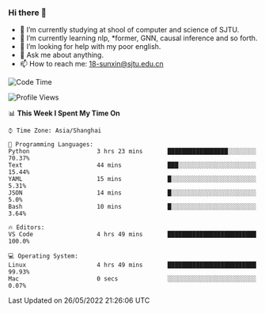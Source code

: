 ### Hi there 👋

<!--
**sunxin000/sunxin000** is a ✨ _special_ ✨ repository because its `README.md` (this file) appears on your GitHub profile.

Here are some ideas to get you started:

- 🔭 I’m currently working on ...
- 🌱 I’m currently learning ...
- 👯 I’m looking to collaborate on ...
- 🤔 I’m looking for help with ...
- 💬 Ask me about ...
- 📫 How to reach me: ...
- 😄 Pronouns: ...
- ⚡ Fun fact: ...
-->
- 🏫 I’m currently studying at shool of computer and science of SJTU.
- 🌱 I’m currently learning nlp, \*former, GNN, causal inference and so forth.
- 🤔 I’m looking for help with my poor english.
- 💬 Ask me about anything.
- 📫 How to reach me: 18-sunxin@sjtu.edu.cn
<!--START_SECTION:waka-->
![Code Time](http://img.shields.io/badge/Code%20Time-192%20hrs%2010%20mins-blue)

![Profile Views](http://img.shields.io/badge/Profile%20Views-1-blue)

📊 **This Week I Spent My Time On** 

```text
⌚︎ Time Zone: Asia/Shanghai

💬 Programming Languages: 
Python                   3 hrs 23 mins       █████████████████░░░░░░░░   70.37% 
Text                     44 mins             ███░░░░░░░░░░░░░░░░░░░░░░   15.44% 
YAML                     15 mins             █░░░░░░░░░░░░░░░░░░░░░░░░   5.31% 
JSON                     14 mins             █░░░░░░░░░░░░░░░░░░░░░░░░   5.0% 
Bash                     10 mins             █░░░░░░░░░░░░░░░░░░░░░░░░   3.64%

🔥 Editors: 
VS Code                  4 hrs 49 mins       █████████████████████████   100.0%

💻 Operating System: 
Linux                    4 hrs 49 mins       █████████████████████████   99.93% 
Mac                      0 secs              ░░░░░░░░░░░░░░░░░░░░░░░░░   0.07%

```


 Last Updated on 26/05/2022 21:26:06 UTC
<!--END_SECTION:waka-->
